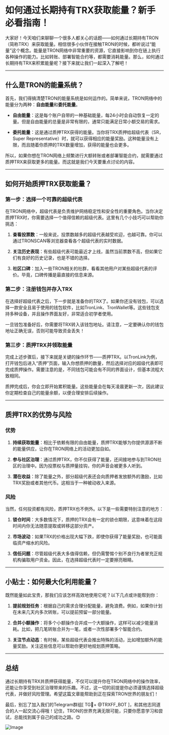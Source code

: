 # 如何通过长期持有TRX获取能量？新手必看指南！

大家好！今天咱们来聊聊一个很多人都关心的话题——如何通过长期持有TRON（简称TRX）来获取能量。相信很多小伙伴在接触TRON的时候，都听说过“能量”这个概念。能量是TRON网络中非常重要的资源，它直接影响到你在链上执行各种操作的能力。比如转账、部署智能合约等，都需要消耗能量。那么，如何通过长期持有TRX来积累能量呢？接下来就让我们一起深入了解吧！

---

## 什么是TRON的能量系统？

首先，我们得搞清楚TRON的能量系统是如何运作的。简单来说，TRON网络中的能量分为两种：**自由能量**和**委托能量**。

- **自由能量**：这是每个账户自带的一种基础能量，每24小时会自动恢复一定的量。但是自由能量的总量是非常有限的，通常只能满足日常小额交易的需求。
  
- **委托能量**：这是通过质押TRX获得的能量。当你将TRX质押给超级代表（SR，Super Representative）时，就可以获得相应的能量奖励。这种能量没有上限，而且随着你质押的TRX数量增加，获得的能量也会更多。

所以，如果你想在TRON网络上频繁进行大额转账或者部署智能合约，就需要通过质押TRX来获取更多的能量。而这就是我们今天要重点讨论的内容。

---

## 如何开始质押TRX获取能量？

### 第一步：选择一个可靠的超级代表

在TRON网络中，超级代表是负责维护网络稳定性和安全性的重要角色。当你决定质押TRX时，你需要选择一个值得信赖的超级代表。这里有几个小技巧可以帮助你挑选：

1. **查看投票数**：一般来说，投票数越多的超级代表越受欢迎，也越可靠。你可以通过TRONSCAN等浏览器查看各个超级代表的实时数据。
   
2. **关注历史表现**：有些超级代表可能最近才上线，虽然当前票数不高，但如果它们有良好的历史记录，也是不错的选择。

3. **社区口碑**：加入一些TRON相关的社群，看看其他用户对某些超级代表的评价。毕竟，口碑传播是最直接的信息来源。

### 第二步：注册钱包并存入TRX

在选择好超级代表之后，下一步就是准备你的TRX了。如果你还没有钱包，可以选择一款安全且易于使用的钱包软件，比如TronLink、TronWallet等。这些钱包支持多种设备，并且操作界面友好，非常适合初学者使用。

一旦钱包准备好后，你需要将TRX转入该钱包地址。请注意，一定要确认你的钱包地址正确无误，否则可能导致资金丢失！

### 第三步：质押TRX并领取能量

完成上述步骤后，接下来就是关键的操作环节——质押TRX。以TronLink为例，打开钱包后进入“质押”页面，输入你想质押的数量，然后选择对应的超级代表即可完成质押操作。需要注意的是，不同钱包可能会有不同的界面设计，但基本流程大致相同。

质押完成后，你会立即开始累积能量。这些能量会在每天凌晨更新一次，因此建议你定期检查自己的能量余额，以便合理安排后续操作。

---

## 质押TRX的优势与风险

### 优势

1. **持续获取能量**：相比于依赖有限的自由能量，质押TRX能够为你提供源源不断的能量供应，让你在TRON网络上的活动更加自如。

2. **参与社区治理**：通过质押TRX，你不仅获得了能量，还间接地参与到TRON社区的治理中。因为投票权与质押量挂钩，你的声音会被更多人听到。

3. **潜在收益**：除了能量之外，部分超级代表还会向质押者发放额外的激励，比如TRX奖励或者其他代币。这相当于一种被动收入来源。

### 风险

当然，任何投资都有风险，质押TRX也不例外。以下是一些需要特别注意的地方：

1. **锁仓时间**：大多数情况下，质押的TRX会有一定的锁仓期限，这意味着在这段时间内你无法随意提取或转移这部分资产。

2. **市场波动**：如果TRX的价格出现大幅下跌，即使你获得了能量奖励，也可能面临资产缩水的风险。

3. **信任问题**：尽管超级代表大多值得信赖，但仍需警惕个别不良行为者冒充正规机构骗取用户资金。因此，在选择超级代表时一定要擦亮眼睛。

---

## 小贴士：如何最大化利用能量？

既然能量如此宝贵，那我们应该怎样高效地使用它呢？以下几点或许能帮到你：

1. **提前规划任务**：根据自己的需求合理分配能量，避免浪费。例如，如果你计划在未来几天内多次转账，可以提前预留一部分能量。

2. **合并小额操作**：将多个小额操作合并成一个大额操作，这样可以减少能量消耗。比如，把几笔转账合并为一笔，或者一次性部署多个智能合约。

3. **关注节点动态**：有时候，某些超级代表会推出特殊的活动，比如增加额外的能量奖励。关注这些信息可以帮助你更好地规划质押策略。

---

## 总结

通过长期持有TRX并质押获得能量，不仅可以提升你在TRON网络中的操作效率，还能让你享受到社区治理带来的乐趣。不过，这一切的前提是你必须谨慎选择超级代表，并做好风险管理。希望这篇文章能帮助到正在探索TRON世界的朋友们！

最后，别忘了加入我们的Telegram群组[ TG💪+ @TRXFF_BOT ]，和其他志同道合的人一起交流心得哦！记住，TRON的世界充满无限可能，只要你愿意学习和尝试，总能找到属于自己的成功之路。😊

![Image](https://github.com/user-attachments/assets/a9ced9e0-a9b8-4136-8aef-a09665821e59)
